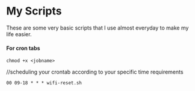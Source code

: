 # My Scripts

These are some very basic scripts that I use almost everyday to make my life easier. 
#### For cron tabs

 `chmod +x <jobname>`
 
 //scheduling your crontab according to your specific time requirements
 
  `00 09-18 * * * wifi-reset.sh`



